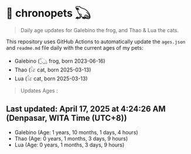 # 🐾 chronopets 𓆏
> Daily age updates for Galebino the frog, and Thao & Lua the cats.

This repository uses GitHub Actions to automatically update the `ages.json` and `readme.md` file daily with the current ages of my pets: <br>
- Galebino (𓆏 frog, born 2023-06-16)
- Thao (𓃠 cat, born 2025-03-13)
- Lua (𓃠 cat, born 2025-03-13)

> Updates Ages :

## Last updated: April 17, 2025 at 4:24:26 AM (Denpasar, WITA Time (UTC+8))

- Galebino (Age: 1 years, 10 months, 1 days, 4 hours)
- Thao (Age: 0 years, 1 months, 3 days, 9 hours)
- Lua (Age: 0 years, 1 months, 3 days, 9 hours)